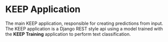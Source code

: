 # KEEP Application
The main KEEP application, responsible for creating predictions from input. The KEEP application is a Django REST style api using a model trained with the **KEEP Training** application to perform text classification.